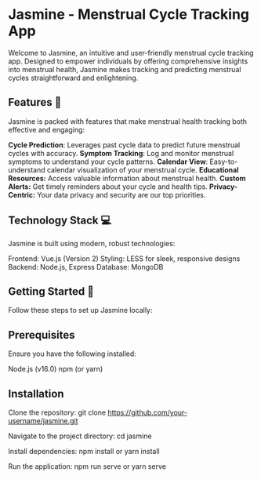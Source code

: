 # Jasmine - Menstrual Cycle Tracking App
Welcome to Jasmine, an intuitive and user-friendly menstrual cycle tracking app. Designed to empower individuals by offering comprehensive insights into menstrual health, Jasmine makes tracking and predicting menstrual cycles straightforward and enlightening.

## Features 🌟
Jasmine is packed with features that make menstrual health tracking both effective and engaging:

**Cycle Prediction**: Leverages past cycle data to predict future menstrual cycles with accuracy.
**Symptom Tracking**: Log and monitor menstrual symptoms to understand your cycle patterns.
**Calendar View**: Easy-to-understand calendar visualization of your menstrual cycle.
**Educational Resources:** Access valuable information about menstrual health.
**Custom Alerts:** Get timely reminders about your cycle and health tips.
**Privacy-Centric:** Your data privacy and security are our top priorities.

## Technology Stack 💻
Jasmine is built using modern, robust technologies:

Frontend: Vue.js (Version 2)
Styling: LESS for sleek, responsive designs
Backend: Node.js, Express
Database: MongoDB

## Getting Started 🚀
Follow these steps to set up Jasmine locally:

## Prerequisites
Ensure you have the following installed:

Node.js (v16.0)
npm (or yarn)

## Installation

Clone the repository:
git clone https://github.com/your-username/jasmine.git

Navigate to the project directory:
cd jasmine

Install dependencies:
npm install
or
yarn install

Run the application:
npm run serve
or
yarn serve
